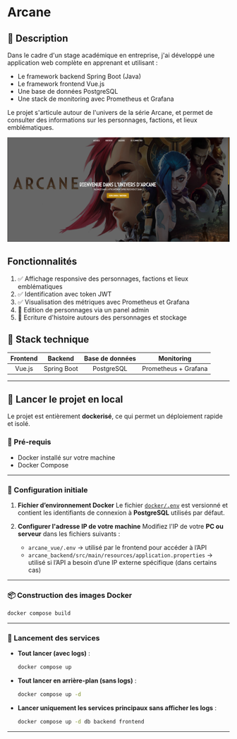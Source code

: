 # Arcane

## 📖 Description

Dans le cadre d'un stage académique en entreprise, j'ai développé une application web complète en apprenant et
utilisant :

- Le framework backend Spring Boot (Java)
- Le framework frontend Vue.js
- Une base de données PostgreSQL
- Une stack de monitoring avec Prometheus et Grafana

Le projet s'articule autour de l'univers de la série Arcane, et permet de consulter des informations sur les
personnages, factions, et lieux emblématiques.

![home.png](doc/home.png)

## Fonctionnalités

1. ✅ Affichage responsive des personnages, factions et lieux emblématiques
2. ✅ Identification avec token JWT
3. ✅ Visualisation des métriques avec Prometheus et Grafana
4. 🔧 Edition de personnages via un panel admin
5. 🔧 Ecriture d'histoire autours des personnages et stockage

## 🔧 Stack technique
| Frontend |   Backend   | Base de données |      Monitoring      | 
|:--------:|:-----------:|:---------------:|:--------------------:|
|  Vue.js  | Spring Boot |   PostgreSQL    | Prometheus + Grafana | 

---

## 🚀 Lancer le projet en local

Le projet est entièrement **dockerisé**, ce qui permet un déploiement rapide et isolé.

### 🔧 Pré-requis

* Docker installé sur votre machine
* Docker Compose

---

### 📁 Configuration initiale

1. **Fichier d’environnement Docker**
   Le fichier [`docker/.env`](docker/.env) est versionné et contient les identifiants de connexion à **PostgreSQL** utilisés par défaut.

2. **Configurer l'adresse IP de votre machine**
   Modifiez l'IP de votre **PC ou serveur** dans les fichiers suivants :

    * `arcane_vue/.env` → utilisé par le frontend pour accéder à l’API
    * `arcane_backend/src/main/resources/application.properties` → utilisé si l’API a besoin d’une IP externe spécifique (dans certains cas)

---

### 📦 Construction des images Docker

```bash
docker compose build
```

---

### 🚀 Lancement des services

* **Tout lancer (avec logs)** :

  ```bash
  docker compose up
  ```

* **Tout lancer en arrière-plan (sans logs)** :

  ```bash
  docker compose up -d
  ```

* **Lancer uniquement les services principaux sans afficher les logs** :

  ```bash
  docker compose up -d db backend frontend
  ```

---